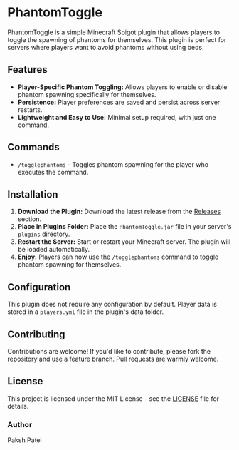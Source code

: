 # PhantomToggle

PhantomToggle is a simple Minecraft Spigot plugin that allows players to toggle the spawning of phantoms for themselves. This plugin is perfect for servers where players want to avoid phantoms without using beds.

## Features

- **Player-Specific Phantom Toggling:** Allows players to enable or disable phantom spawning specifically for themselves.
- **Persistence:** Player preferences are saved and persist across server restarts.
- **Lightweight and Easy to Use:** Minimal setup required, with just one command.

## Commands

- `/togglephantoms` - Toggles phantom spawning for the player who executes the command.

## Installation

1. **Download the Plugin:** Download the latest release from the [Releases](https://github.com/PakshP/PhantomToggle/releases) section.
2. **Place in Plugins Folder:** Place the `PhantomToggle.jar` file in your server's `plugins` directory.
3. **Restart the Server:** Start or restart your Minecraft server. The plugin will be loaded automatically.
4. **Enjoy:** Players can now use the `/togglephantoms` command to toggle phantom spawning for themselves.

## Configuration

This plugin does not require any configuration by default. Player data is stored in a `players.yml` file in the plugin's data folder.

## Contributing

Contributions are welcome! If you'd like to contribute, please fork the repository and use a feature branch. Pull requests are warmly welcome.

## License

This project is licensed under the MIT License - see the [LICENSE](LICENSE) file for details.

### Author
Paksh Patel
